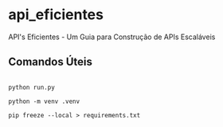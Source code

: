 # api_eficientes
API's Eficientes - Um Guia para Construção de APIs Escaláveis



## Comandos Úteis

~~~~shell

python run.py

python -m venv .venv

pip freeze --local > requirements.txt

~~~~

